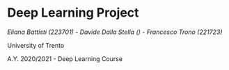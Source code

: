 # Deep Learning Project
*Eliana Battisti (223701) - Davide Dalla Stella () - Francesco Trono (221723)*

University of Trento

A.Y. 2020/2021 - Deep Learning Course
